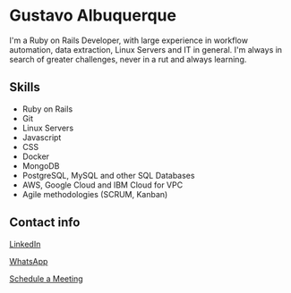 # Gustavo Albuquerque
I'm a Ruby on Rails Developer, with large experience in workflow automation, data extraction, Linux Servers and IT in general. I'm always in search of greater challenges, never in a rut and always learning.

## Skills

- Ruby on Rails
- Git
- Linux Servers
- Javascript
- CSS
- Docker
- MongoDB
- PostgreSQL, MySQL and other SQL Databases
- AWS, Google Cloud and IBM Cloud for VPC
- Agile methodologies (SCRUM, Kanban)

## Contact info
[LinkedIn](https://www.linkedin.com/in/gustavo-henrique-albuquerque/ "LinkedIn")

[WhatsApp](http://wa.me/5511978349876 "WhatsApp")

[Schedule a Meeting](https://gustavohrqalb.youcanbookme.com/ "Schedule a Meeting")
